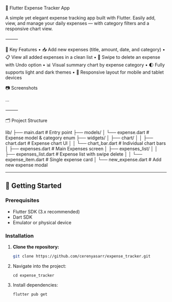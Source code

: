 💸 Flutter Expense Tracker App

A simple yet elegant expense tracking app built with Flutter. Easily add, view, and manage your daily expenses — with category filters and a responsive chart view.

⸻

🧩 Key Features
	•	📥 Add new expenses (title, amount, date, and category)
	•	📋 View all added expenses in a clean list
	•	🧽 Swipe to delete an expense with Undo option
	•	📊 Visual summary chart by expense category
	•	🌓 Fully supports light and dark themes
	•	📱 Responsive layout for mobile and tablet devices

📷 Screenshots

...

⸻

🗂️ Project Structure

lib/
├── main.dart                          # Entry point
├── models/
│   └── expense.dart                   # Expense model & category enum
├── widgets/
│   ├── chart/
│   │   ├── chart.dart                 # Expense chart UI
│   │   └── chart_bar.dart             # Individual chart bars
│   ├── expenses.dart                  # Main Expenses screen
│   ├── expenses_list/
│   │   ├── expenses_list.dart         # Expense list with swipe delete
│   │   └── expense_item.dart          # Single expense card
│   └── new_expense.dart              # Add new expense modal


---

## 🚀 Getting Started

### Prerequisites

- Flutter SDK (3.x recommended)  
- Dart SDK  
- Emulator or physical device

### Installation

1. **Clone the repository:**
   ```bash
   git clone https://github.com/cerenyasarr/expense_tracker.git

2.	Navigate into the project:
   
        cd expense_tracker

3.	Install dependencies:

        flutter pub get

   

